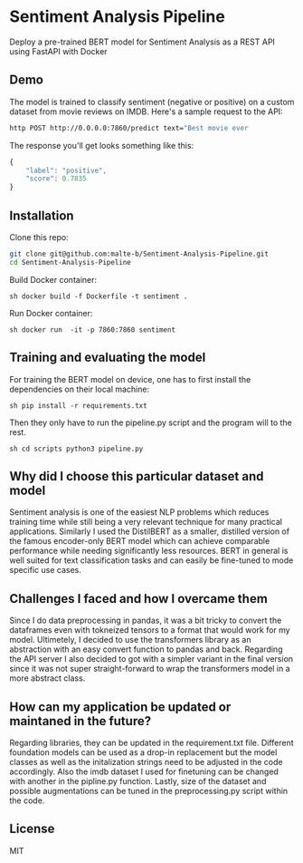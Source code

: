 # Sentiment Analysis Pipeline

Deploy a pre-trained BERT model for Sentiment Analysis as a REST API using FastAPI with Docker

## Demo

The model is trained to classify sentiment (negative or positive) on a custom dataset from movie reviews on IMDB. Here's a sample request to the API:

```bash
http POST http://0.0.0.0:7860/predict text="Best movie ever
```

The response you'll get looks something like this:

```js
{
    "label": "positive",
    "score": 0.7835
}
```


## Installation

Clone this repo:

```sh
git clone git@github.com:malte-b/Sentiment-Analysis-Pipeline.git
cd Sentiment-Analysis-Pipeline
```

Build Docker container:

``sh
docker build -f Dockerfile -t sentiment .
``

Run Docker container:

``sh
docker run  -it -p 7860:7860 sentiment 
``


## Training and evaluating the model

For training the BERT model on device, one has to first install the dependencies on their local machine:

``sh
pip install -r requirements.txt 
``

Then they only have to run the pipeline.py script and the program will to the rest.

``sh
cd scripts
python3 pipeline.py
``


## Why did I choose this particular dataset and model

Sentiment analysis is one of the easiest NLP problems which reduces training time while still being a very relevant technique for many practical applications. Similarly I used the DistilBERT as a smaller, distilled version of the famous encoder-only BERT model which can achieve comparable performance while needing significantly less resources. BERT in general is well suited for text classification tasks and can easily be fine-tuned to mode specific use cases. 

## Challenges I faced and how I overcame them

Since I do data preprocessing in pandas, it was a bit tricky to convert the dataframes even with tokneized tensors to a format that would work for my model. Ultimetely, I decided to use the transformers library as an abstraction with an easy convert function to pandas and back.
Regarding the API server I also decided to got with a simpler variant in the final version since it was not super straight-forward to wrap the transformers model in a more abstract class.

## How can my application be updated or maintaned in the future?

Regarding libraries, they can be updated in the requirement.txt file. Different foundation models can be used as a drop-in replacement but the model classes as well as the initalization strings need to be adjusted in the code accordingly. Also the imdb dataset I used for finetuning can be changed with another in the pipline.py function. Lastly, size of the dataset and possible augmentations can be tuned in the preprocessing.py script within the code. 

## License

MIT
